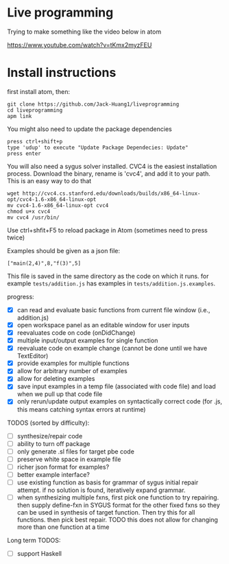 # Live programming

Trying to make something like the video below in atom

https://www.youtube.com/watch?v=tKmx2myzFEU

# Install instructions

first install atom, then:

```
git clone https://github.com/Jack-Huang1/liveprogramming
cd liveprogramming
apm link
```
You might also need to update the package dependencies

```
press ctrl+shift+p
type 'udup' to execute "Update Package Dependecies: Update"
press enter
```

You will also need a sygus solver installed. CVC4 is the easiest installation process. Download the binary, rename is 'cvc4', and add it to your path. This is an easy way to do that

```
wget http://cvc4.cs.stanford.edu/downloads/builds/x86_64-linux-opt/cvc4-1.6-x86_64-linux-opt
mv cvc4-1.6-x86_64-linux-opt cvc4
chmod u+x cvc4
mv cvc4 /usr/bin/
```

Use ctrl+shfit+F5 to reload package in Atom (sometimes need to press twice)

Examples should be given as a json file:

```
["main(2,4)",8,"f(3)",5]
```

This file is saved in the same directory as the code on which it runs. for example ```tests/addition.js``` has examples in ```tests/addition.js.examples```.

progress:
- [x] can read and evaluate basic functions from current file window (i.e., addition.js)
- [x] open workspace panel as an editable window for user inputs
- [x] reevaluates code on code (onDidChange)
- [x] multiple input/output examples for single function
- [x] reevaluate code on example change (cannot be done until we have TextEditor)
- [x] provide examples for multiple functions
- [x] allow for arbitrary number of examples
- [x] allow for deleting examples
- [x] save input examples in a temp file (associated with code file) and load when we pull up that code file
- [x] only rerun/update output examples on syntactically correct code (for .js, this means catching syntax errors at runtime)

TODOS (sorted by difficulty):
- [ ] synthesize/repair code
- [ ] ability to turn off package
- [ ] only generate .sl files for target pbe code
- [ ] preserve white space in example file
- [ ] richer json format for examples?
- [ ] better example interface?
- [ ] use existing function as basis for grammar of sygus initial repair attempt. if no solution is found, iteratively expand grammar.
- [ ] when synthesizing multiple fxns, first pick one function to try repairing. then supply define-fxn in SYGUS format for the other fixed fxns so they can be used in synthesis of target function. Then try this for all functions. then pick best repair. TODO this does not allow for changing more than one function at a time

Long term TODOS:
- [ ] support Haskell
